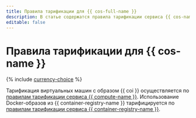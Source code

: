 ```yaml
---
title: Правила тарификации для {{ cos-full-name }}
description: В статье содержатся правила тарификации сервиса {{ cos-name }}.
editable: false
---
```


# Правила тарификации для {{ cos-name }}


{% include [currency-choice](../_includes/pricing/currency-choice.md) %}


Тарификация виртуальных машин с образом {{ coi }} осуществляется по [правилам тарификации сервиса {{ compute-name }}](../compute/pricing.md). Использование Docker-образов из {{ container-registry-name }} тарифицируется по [правилам тарификации сервиса {{ container-registry-name }}](../container-registry/pricing.md).